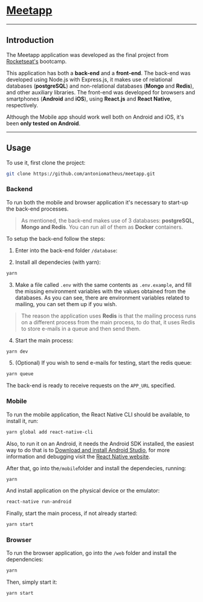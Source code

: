 # [Meetapp](https://github.com/antoniomatheus/meetapp)

---

## Introduction

The Meetapp application was developed as the final project from [Rocketseat's](https://rocketseat.com.br/) bootcamp.

This application has both a **back-end** and a **front-end**. The back-end was developed using Node.js with Express.js,
it makes use of relational databases (**postgreSQL**) and non-relational databases (**Mongo** and **Redis**), 
and other auxiliary libraries. The front-end was developed for browsers and smartphones (**Android** and **iOS**), using **React.js** 
and **React Native**, respectively.

Although the Mobile app should work well both on Android and iOS, it's been **only tested on Android**.

---

## Usage

To use it, first clone the project:

```bash
git clone https://github.com/antoniomatheus/meetapp.git
```

### Backend

To run both the mobile and browser application it's necessary to start-up the back-end processes.

> As mentioned, the back-end makes use of 3 databases: **postgreSQL, Mongo and Redis**. You can 
run all of them as **Docker** containers.

To setup the back-end follow the steps:

1. Enter into the back-end folder ```/database```:

2. Install all dependecies (with yarn):

```bash
yarn
```
3. Make a file called ```.env``` with the same contents as ```.env.example```, and fill 
  the missing environment variables with the values obtained from the databases. As you 
  can see, there are environment variables related to mailing, you can set them up if you wish.
  
  >The reason the application uses **Redis** is that the mailing process runs on a different 
  process from the main process, to do that, it uses Redis to store e-mails in a queue and then send them.

4. Start the main process:

```bash
yarn dev
```

5. (Optional) If you wish to send e-mails for testing, start the redis queue:

```bash
yarn queue
```

The back-end is ready to receive requests on the ```APP_URL``` specified.

### Mobile

To run the mobile application, the React Native CLI should be available, to install it, run:

```bash
yarn global add react-native-cli
```

Also, to run it on an Android, it needs the Android SDK installed, the easiest way to do that is 
to [Download and install Android Studio](https://developer.android.com/studio/index.html), for 
more information and debugging visit the [React Native website](https://facebook.github.io/react-native/docs/getting-started).

After that, go into the```/mobile```folder and install the dependecies, running:

```bash
yarn
```

And install application on the physical device or the emulator:

```bash
react-native run-android
```

Finally, start the main process, if not already started:

```bash
yarn start
```

### Browser

To run the browser application, go into the ```/web``` folder and install the dependencies:

```bash
yarn
```

Then, simply start it:

```bash
yarn start
```
